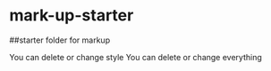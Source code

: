 # mark-up-starter
##starter folder for markup

You can delete or change style
You can delete or change everything
